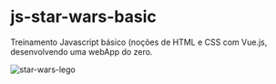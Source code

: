 # js-star-wars-basic
Treinamento  Javascript básico (noções de HTML e CSS com Vue.js, desenvolvendo uma webApp do zero.

![star-wars-lego](https://user-images.githubusercontent.com/77371831/224596965-e5f016b0-9988-44eb-94c8-716d12f9dfef.gif)


